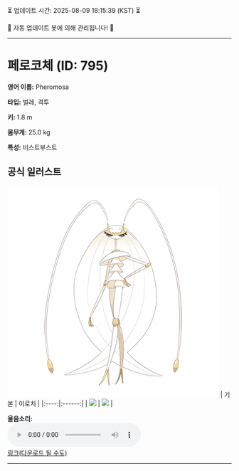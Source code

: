 
⏳ 업데이트 시간: 2025-08-09 18:15:39 (KST) ⏳

🤖 자동 업데이트 봇에 의해 관리됩니다! 🤖

---

# 페로코체 (ID: 795)
**영어 이름:** Pheromosa

**타입:** 벌레, 격투

**키:** 1.8 m

**몸무게:** 25.0 kg

**특성:** 비스트부스트

## 공식 일러스트
![](https://raw.githubusercontent.com/PokeAPI/sprites/master/sprites/pokemon/other/official-artwork/795.png)
| 기본 | 이로치 |
|:----:|:------:|
| <img src="http://play.pokemonshowdown.com/sprites/ani/pheromosa.gif" width="200"> | <img src="http://play.pokemonshowdown.com/sprites/ani-shiny/pheromosa.gif" width="200"> |

**울음소리:**<br><audio controls src="https://raw.githubusercontent.com/PokeAPI/cries/main/cries/pokemon/latest/795.ogg"></audio><br> [링크(다운로드 될 수도)](https://raw.githubusercontent.com/PokeAPI/cries/main/cries/pokemon/latest/795.ogg)


---
